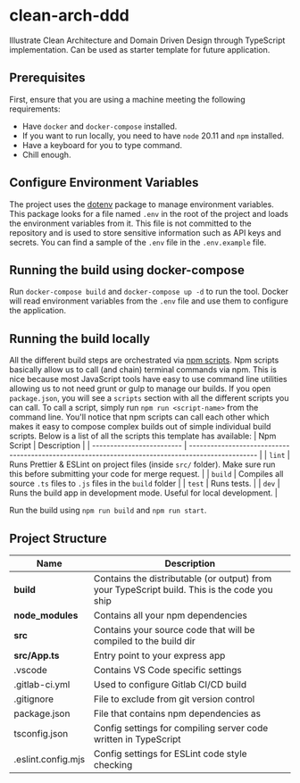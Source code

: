 # clean-arch-ddd

Illustrate Clean Architecture and Domain Driven Design through TypeScript implementation. Can be used as starter
template for future application.

## Prerequisites

First, ensure that you are using a machine meeting the following requirements:

- Have `docker` and `docker-compose` installed.
- If you want to run locally, you need to have `node` 20.11 and `npm` installed.
- Have a keyboard for you to type command.
- Chill enough.

## Configure Environment Variables

The project uses the [dotenv](https://www.npmjs.com/package/dotenv) package to manage environment variables.
This package looks for a file named `.env` in the root of the project and loads the environment variables from it.
This file is not committed to the repository and is used to store sensitive information such as API keys and secrets.
You can find a sample of the `.env` file in the `.env.example` file.

## Running the build using docker-compose

Run `docker-compose build` and `docker-compose up -d` to run the tool.
Docker will read environment variables from the `.env` file and use them to configure the application.

## Running the build locally

All the different build steps are orchestrated via [npm scripts](https://docs.npmjs.com/misc/scripts).
Npm scripts basically allow us to call (and chain) terminal commands via npm.
This is nice because most JavaScript tools have easy to use command line utilities allowing us to not need grunt or gulp
to manage our builds.
If you open `package.json`, you will see a `scripts` section with all the different scripts you can call.
To call a script, simply run `npm run <script-name>` from the command line.
You'll notice that npm scripts can call each other which makes it easy to compose complex builds out of simple
individual build scripts.
Below is a list of all the scripts this template has available:
| Npm Script | Description |
| ------------------------- | ------------------------------------------------------------------------------------------------- |
| `lint` | Runs Prettier & ESLint on project files (inside `src/` folder). Make sure run this before submitting your code for merge
request. |
| `build` | Compiles all source `.ts` files to `.js` files in the `build` folder |
| `test` | Runs tests. |
| `dev` | Runs the build app in development mode. Useful for local development. |

Run the build using `npm run build` and `npm run start`.

## Project Structure

| Name               | Description                                                                                  |
| ------------------ | -------------------------------------------------------------------------------------------- |
| **build**          | Contains the distributable (or output) from your TypeScript build. This is the code you ship |
| **node_modules**   | Contains all your npm dependencies                                                           |
| **src**            | Contains your source code that will be compiled to the build dir                             |
| **src/App.ts**     | Entry point to your express app                                                              |
| .vscode            | Contains VS Code specific settings                                                           |
| .gitlab-ci.yml     | Used to configure Gitlab CI/CD build                                                         |
| .gitignore         | File to exclude from git version control                                                     |
| package.json       | File that contains npm dependencies as                                                       |
| tsconfig.json      | Config settings for compiling server code written in TypeScript                              |
| .eslint.config.mjs | Config settings for ESLint code style checking                                               |
